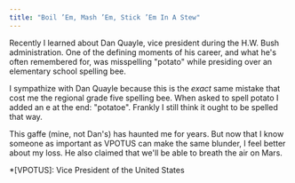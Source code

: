 ```yaml
---
title: "Boil ’Em, Mash ’Em, Stick ’Em In A Stew"
---
```


Recently I learned about Dan Quayle, vice president during the H.W. Bush administration. One of the defining moments of his career, and what he's often remembered for, was misspelling "potato" while presiding over an elementary school spelling bee.

I sympathize with Dan Quayle because this is the *exact* same mistake that cost me the regional grade five spelling bee. When asked to spell potato I added an e at the end: "potatoe". Frankly I still think it ought to be spelled that way.

This gaffe (mine, not Dan's) has haunted me for years. But now that I know someone as important as VPOTUS can make the same blunder, I feel better about my loss. He also claimed that we'll be able to breath the air on Mars.

*[VPOTUS]: Vice President of the United States
